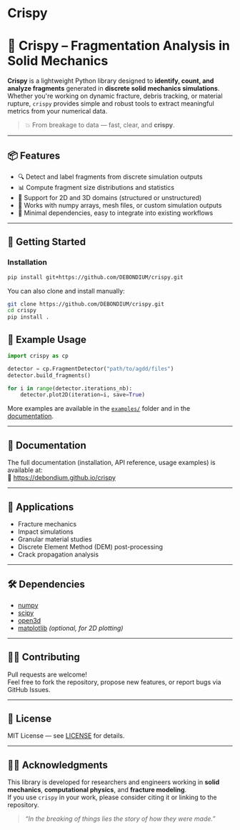 # Crispy
# 🧩 Crispy – Fragmentation Analysis in Solid Mechanics

**Crispy** is a lightweight Python library designed to **identify, count, and analyze fragments** generated in **discrete solid mechanics simulations**. Whether you're working on dynamic fracture, debris tracking, or material rupture, `crispy` provides simple and robust tools to extract meaningful metrics from your numerical data.

> 💥 From breakage to data — fast, clear, and **crispy**.

---

## 📦 Features

- 🔍 Detect and label fragments from discrete simulation outputs
- 📊 Compute fragment size distributions and statistics
- 🧱 Support for 2D and 3D domains (structured or unstructured)
- 🧮 Works with numpy arrays, mesh files, or custom simulation outputs
- 🧰 Minimal dependencies, easy to integrate into existing workflows

---

## 🚀 Getting Started

### Installation

```bash
pip install git+https://github.com/DEBONDIUM/crispy.git
```

You can also clone and install manually:

```bash
git clone https://github.com/DEBONDIUM/crispy.git
cd crispy
pip install .
```


## 🧪 Example Usage

```python
import crispy as cp

detector = cp.FragmentDetector("path/to/agdd/files")
detector.build_fragments()

for i in range(detector.iterations_nb):
    detector.plot2D(iteration=i, save=True)
```

More examples are available in the [`examples/`](examples/) folder and in the [documentation](https://debondium.github.io/crispy).

---

## 📘 Documentation

The full documentation (installation, API reference, usage examples) is available at:  
🔗 https://debondium.github.io/crispy

---

## 🔬 Applications

- Fracture mechanics  
- Impact simulations  
- Granular material studies  
- Discrete Element Method (DEM) post-processing  
- Crack propagation analysis  

---

## 🛠 Dependencies

- [numpy](https://numpy.org)  
- [scipy](https://scipy.org)  
- [open3d](http://www.open3d.org)  
- [matplotlib](https://matplotlib.org) *(optional, for 2D plotting)*  

---

## 🧑‍💻 Contributing

Pull requests are welcome!  
Feel free to fork the repository, propose new features, or report bugs via GitHub Issues.

---

## 📄 License

MIT License — see [LICENSE](LICENSE) for details.

---

## 👨‍🏫 Acknowledgments

This library is developed for researchers and engineers working in **solid mechanics**, **computational physics**, and **fracture modeling**.  
If you use `crispy` in your work, please consider citing it or linking to the repository.

> _“In the breaking of things lies the story of how they were made.”_
